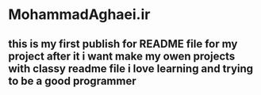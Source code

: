 # MohammadAghaei.ir
## this is my first publish for README file for my project after it i want make my owen projects with classy readme file i love learning and trying to be a good programmer